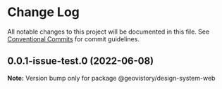 # Change Log

All notable changes to this project will be documented in this file.
See [Conventional Commits](https://conventionalcommits.org) for commit guidelines.

## 0.0.1-issue-test.0 (2022-06-08)

**Note:** Version bump only for package @geovistory/design-system-web
